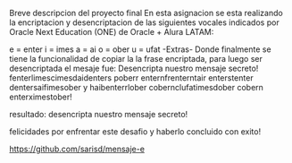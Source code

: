  Breve descripcion del proyecto final 
En esta asignacion se esta realizando la encriptacion y desencriptacion de las siguientes vocales indicados por Oracle Next Education (ONE) de Oracle + Alura LATAM:

e = enter
i = imes
a = ai
o = ober
u = ufat
 -Extras-
Donde finalmente se tiene la funcionalidad de copiar la la frase encriptada, para luego ser desencriptada
el mesaje fue: Desencripta nuestro mensaje secreto!
fenterlimescimesdaidenters poberr enternfrenterntair enterstenter dentersaifimesober y haibenterrlober cobernclufatimesdober cobern enterximestober!

resultado:  desencripta nuestro mensaje secreto!

felicidades por enfrentar este desafio y haberlo concluido con exito!

https://github.com/sarisd/mensaje-e


